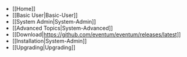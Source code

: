 * [[Home]]
* [[Basic User|Basic-User]]
* [[System Admin|System-Admin]]
* [[Advanced Topics|System-Advanced]]
* [[Download|https://github.com/eventum/eventum/releases/latest]]
* [[Installation|System-Admin]]
* [[Upgrading|Upgrading]]